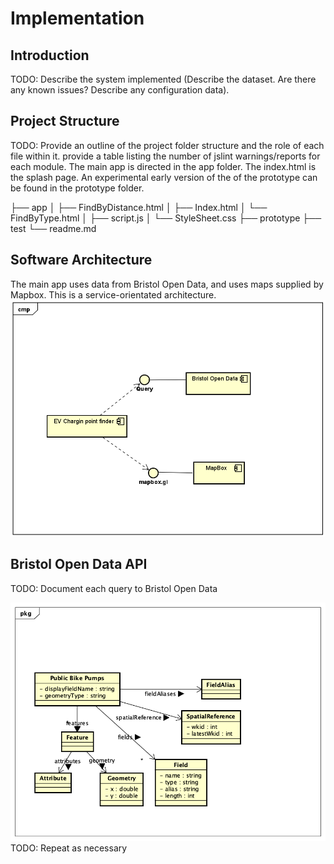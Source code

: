 # Implementation

## Introduction
TODO: Describe the system implemented (Describe the dataset. Are there any known issues? Describe any configuration data).

## Project Structure
TODO: Provide an outline of the project folder structure and the role of each file within it.
provide a table listing the number of jslint warnings/reports for each module.
The main app is directed in the app folder. The index.html is the splash page. An experimental early version of the of the prototype can be found in the prototype folder.

├── app
│   ├── FindByDistance.html
│   ├── Index.html
│   └── FindByType.html
│   ├── script.js
│   └── StyleSheet.css
├── prototype
├── test
└── readme.md

## Software Architecture
The main app uses data from Bristol Open Data, and uses maps supplied by Mapbox. This is a service-orientated architecture.
![Insert your component Diagram here](images/EV1.png)

## Bristol Open Data API
TODO: Document each query to Bristol Open Data

![UML Class diagrams representing JSON query results](images/class1.png)
TODO: Repeat as necessary
